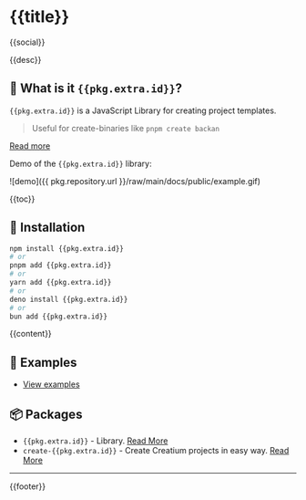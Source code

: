 # {{title}}

{{social}}

{{desc}}

## 🤔 What is it `{{pkg.extra.id}}`?

`{{pkg.extra.id}}` is a JavaScript Library for creating project templates.

> Useful for create-binaries like `pnpm create backan`

[Read more]({{pkg.extra.libraryUrl}})

Demo of the `{{pkg.extra.id}}` library:

![demo]({{ pkg.repository.url }}/raw/main/docs/public/example.gif)

{{toc}}

## 🔑 Installation

```bash
npm install {{pkg.extra.id}}
# or 
pnpm add {{pkg.extra.id}}
# or 
yarn add {{pkg.extra.id}}
# or 
deno install {{pkg.extra.id}}
# or 
bun add {{pkg.extra.id}}
```

{{content}}

## 📝 Examples

- [View examples]({{pkg.repository.url}}/tree/main/packages/core/examples)

## 📦 Packages

- `{{pkg.extra.id}}` - Library. [Read More]({{pkg.repository.url}}/tree/main/packages/core)
- `create-{{pkg.extra.id}}` - Create Creatium projects in easy way. [Read More]({{pkg.repository.url}}/tree/main/packages/create)

***

{{footer}}

